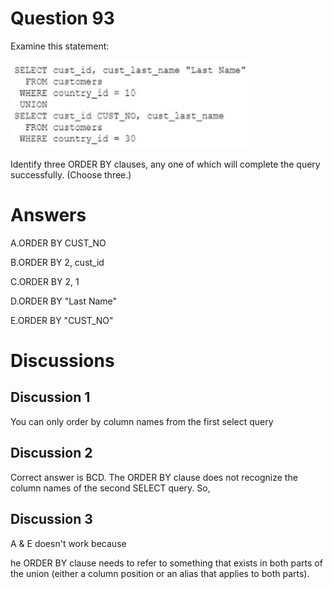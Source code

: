 # Question 93
Examine this statement:

![](../images/image5.png)
		
Identify three ORDER BY clauses, any one of which will complete the query successfully. (Choose three.)

# Answers
A.ORDER BY CUST_NO

B.ORDER BY 2, cust_id

C.ORDER BY 2, 1

D.ORDER BY "Last Name"

E.ORDER BY "CUST_NO"

# Discussions
## Discussion 1
You can only order by column names from the first select query

## Discussion 2
Correct answer is BCD.
The ORDER BY clause does not recognize the column names of the second SELECT query. So,

## Discussion 3
A & E doesn't work because

he ORDER BY clause needs to refer to something that exists in both parts of the union (either a column position or an alias that applies to both parts).

